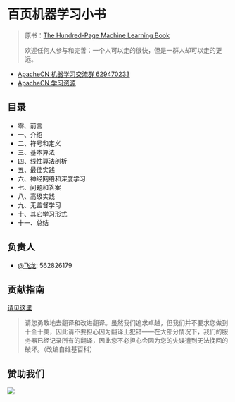 # 百页机器学习小书

> 原书：[The Hundred-Page Machine Learning Book](http://themlbook.com/)
> 
> 欢迎任何人参与和完善：一个人可以走的很快，但是一群人却可以走的更远。

* [ApacheCN 机器学习交流群 629470233](http://shang.qq.com/wpa/qunwpa?idkey=30e5f1123a79867570f665aa3a483ca404b1c3f77737bc01ec520ed5f078ddef)
* [ApacheCN 学习资源](http://www.apachecn.org/)

## 目录

+   零、前言
+   一、介绍
+   二、符号和定义
+   三、基本算法
+   四、线性算法剖析
+   五、最佳实践
+   六、神经网络和深度学习
+   七、问题和答案
+   八、高级实践
+   九、无监督学习
+   十、其它学习形式
+   十一、总结

## 负责人

* [@飞龙](https://github.com/wizardforcel): 562826179

## 贡献指南

[请见这里](CONTRIBUTING.md)

> 请您勇敢地去翻译和改进翻译。虽然我们追求卓越，但我们并不要求您做到十全十美，因此请不要担心因为翻译上犯错——在大部分情况下，我们的服务器已经记录所有的翻译，因此您不必担心会因为您的失误遭到无法挽回的破坏。（改编自维基百科）

## 赞助我们

![](https://www.apachecn.org/img/about/donate.jpg)
